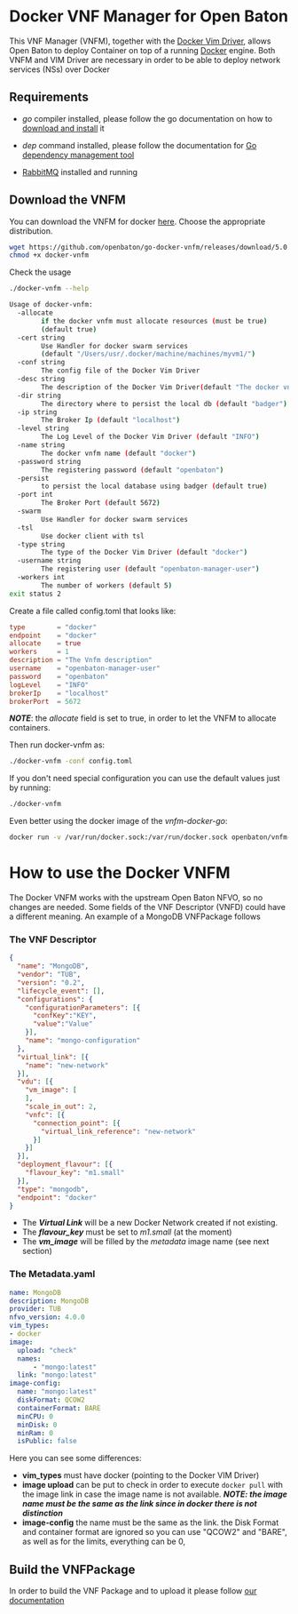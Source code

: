 # Docker VNF Manager for Open Baton

This VNF Manager (VNFM), together with the [Docker Vim Driver](https://github.com/openbaton/go-docker-driver), allows Open Baton to deploy Container on top of a running [Docker](https://www.docker.com/) engine.
Both VNFM and VIM Driver are necessary in order to be able to deploy network services (NSs) over Docker

## Requirements

* _go_ compiler installed, please follow the go documentation on how to [download and install](https://golang.org/dl/) it

* _dep_ command installed, please follow the documentation for  [Go dependency management tool](https://github.com/golang/dep)

* [RabbitMQ](https://www.rabbitmq.com/) installed and running

## Download the VNFM

You can download the VNFM for docker [here](https://github.com/openbaton/go-docker-vnfm/releases/tag/5.0.0). Choose the appropriate distribution.

```bash
wget https://github.com/openbaton/go-docker-vnfm/releases/download/5.0.0/go-docker-vnfm-darwin-amd64 -O docker-vnfm
chmod +x docker-vnfm
```

Check the usage

```bash
./docker-vnfm --help

Usage of docker-vnfm:
  -allocate
    	if the docker vnfm must allocate resources (must be true)
        (default true)
  -cert string
    	Use Handler for docker swarm services
        (default "/Users/usr/.docker/machine/machines/myvm1/")
  -conf string
    	The config file of the Docker Vim Driver
  -desc string
    	The description of the Docker Vim Driver(default "The docker vnfm")
  -dir string
    	The directory where to persist the local db (default "badger")
  -ip string
    	The Broker Ip (default "localhost")
  -level string
    	The Log Level of the Docker Vim Driver (default "INFO")
  -name string
    	The docker vnfm name (default "docker")
  -password string
    	The registering password (default "openbaton")
  -persist
    	to persist the local database using badger (default true)
  -port int
    	The Broker Port (default 5672)
  -swarm
    	Use Handler for docker swarm services
  -tsl
    	Use docker client with tsl
  -type string
    	The type of the Docker Vim Driver (default "docker")
  -username string
    	The registering user (default "openbaton-manager-user")
  -workers int
    	The number of workers (default 5)
exit status 2
```

Create a file called config.toml that looks like:

```toml
type        = "docker"
endpoint    = "docker"
allocate    = true
workers     = 1
description = "The Vnfm description"
username    = "openbaton-manager-user"
password    = "openbaton"
logLevel    = "INFO"
brokerIp    = "localhost"
brokerPort  = 5672
```
_**NOTE**_: the _allocate_ field is set to true, in order to let the VNFM to allocate containers.

Then run docker-vnfm as:

```bash
./docker-vnfm -conf config.toml
```

If you don't need special configuration you can use the default values just by running:

```bash
./docker-vnfm
```

Even better using the docker image of the _vnfm-docker-go_:

```bash
docker run -v /var/run/docker.sock:/var/run/docker.sock openbaton/vnfm-docker-go vnfm-docker-go
```

# How to use the Docker VNFM

The Docker VNFM works with the upstream Open Baton NFVO, so no changes are needed. Some fields of the VNF Descriptor (VNFD) could have a different meaning. An example of a MongoDB VNFPackage follows

### The VNF Descriptor

```json
{
  "name": "MongoDB",
  "vendor": "TUB",
  "version": "0.2",
  "lifecycle_event": [],
  "configurations": {
    "configurationParameters": [{
      "confKey":"KEY",
      "value":"Value"
    }],
    "name": "mongo-configuration"
  },
  "virtual_link": [{
    "name": "new-network"
  }],
  "vdu": [{
    "vm_image": [
    ],
    "scale_in_out": 2,
    "vnfc": [{
      "connection_point": [{
        "virtual_link_reference": "new-network"
      }]
    }]
  }],
  "deployment_flavour": [{
    "flavour_key": "m1.small"
  }],
  "type": "mongodb",
  "endpoint": "docker"
}
```

* The _**Virtual Link**_ will be a new Docker Network created if not existing.
* The _**flavour_key**_ must be set to _m1.small_ (at the moment)  
* The _**vm_image**_ will be filled by the _metadata_ image name (see next section)  

### The Metadata.yaml

```yaml
name: MongoDB
description: MongoDB
provider: TUB
nfvo_version: 4.0.0
vim_types:
- docker
image:
  upload: "check"
  names:
      - "mongo:latest"
  link: "mongo:latest"
image-config:
  name: "mongo:latest"
  diskFormat: QCOW2
  containerFormat: BARE
  minCPU: 0
  minDisk: 0
  minRam: 0
  isPublic: false
```

Here you can see some differences:
* **vim_types** must have docker (pointing to the Docker VIM Driver)
* **image upload** can be put to check in order to execute `docker pull` with the image link in case the image name is not available. _**NOTE: the image name must be the same as the link since in docker there is not distinction**_
* **image-config** the name must be the same as the link. the Disk Format and container format are ignored so you can use "QCOW2" and "BARE", as well as for the limits, everything can be 0,

## Build the VNFPackage

In order to build the VNF Package and to upload it please follow [our documentation](http://openbaton.github.io/documentation/vnf-package/)

[fokus-logo]: https://raw.githubusercontent.com/openbaton/openbaton.github.io/master/images/fokus.png
[openbaton]: http://openbaton.org
[openbaton-doc]: http://openbaton.org/documentation
[openbaton-github]: http://github.org/openbaton
[openbaton-logo]: https://raw.githubusercontent.com/openbaton/openbaton.github.io/master/images/openBaton.png
[openbaton-mail]: mailto:users@openbaton.org
[openbaton-twitter]: https://twitter.com/openbaton
[tub-logo]: https://raw.githubusercontent.com/openbaton/openbaton.github.io/master/images/tu.png
[dummy-vnfm-amqp]: https://github.com/openbaton/dummy-vnfm-amqp
[get-openbaton-org]: http://get.openbaton.org/plugins/stable/
